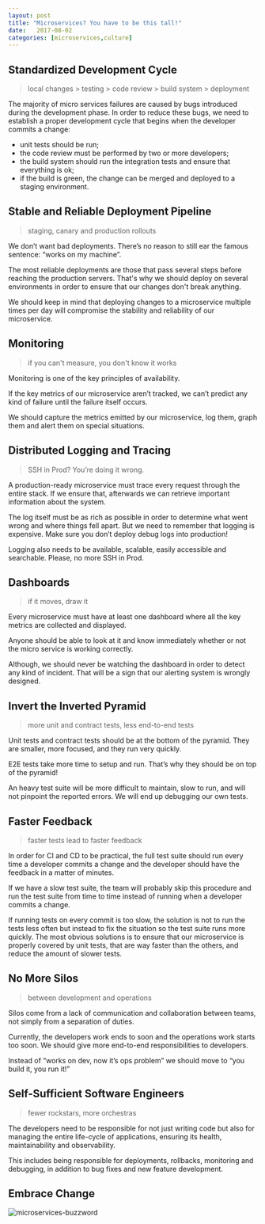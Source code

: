 ```yaml
---
layout: post
title: "Microservices? You have to be this tall!"
date:   2017-08-02
categories: [microservices,culture]
---
```


## Standardized Development Cycle

> local changes > testing > code review > build system > deployment

The majority of micro services failures are caused by bugs introduced during the development phase.
In order to reduce these bugs, we need to establish a proper development cycle that begins when the developer commits a change:

* unit tests should be run;
* the code review must be performed by two or more developers;
* the build system should run the integration tests and ensure that everything is ok;
* if the build is green, the change can be merged and deployed to a staging environment.

## Stable and Reliable Deployment Pipeline

> staging, canary and production rollouts

We don’t want bad deployments. There’s no reason to still ear the famous sentence: “works on my machine”.

The most reliable deployments are those that pass several steps before reaching the production servers. That's why we should deploy on several environments in order to ensure that our changes don't break anything.

We should keep in mind that deploying changes to a microservice multiple times per day will compromise the stability and reliability of our microservice.

## Monitoring

> if you can't measure, you don't know it works

Monitoring is one of the key principles of availability.

If the key metrics of our microservice aren’t tracked, we can’t predict any kind of failure until the failure itself occurs.

We should capture the metrics emitted by our microservice, log them, graph them and alert them on special situations. 

## Distributed Logging and Tracing

> SSH in Prod? You’re doing it wrong.

A production-ready microservice must trace every request through the entire stack. If we ensure that, afterwards we can retrieve important information about the system.

The log itself must be as rich as possible in order to determine what went wrong and where things fell apart. But we need to remember that logging is expensive. Make sure you don’t deploy debug logs into production!

Logging also needs to be available, scalable, easily accessible and searchable. Please, no more SSH in Prod.

## Dashboards

> if it moves, draw it

Every microservice must have at least one dashboard where all the key metrics are collected and displayed.

Anyone should be able to look at it and know immediately whether or not the micro service is working correctly.

Although, we should never be watching the dashboard in order to detect any kind of incident. That will be a sign that our alerting system is wrongly designed.

## Invert the Inverted Pyramid

> more unit and contract tests, less end-to-end tests

Unit tests and contract tests should be at the bottom of the pyramid. They are smaller, more focused, and they run very quickly.

E2E tests take more time to setup and run. That’s why they should be on top of the pyramid!

An heavy test suite will be more difficult to maintain, slow to run, and will not pinpoint the reported errors. We will end up debugging our own tests.

## Faster Feedback

> faster tests lead to faster feedback

In order for CI and CD to be practical, the full test suite should run every time a developer commits a change and the developer should have the feedback in a matter of minutes.

If we have a slow test suite, the team will probably skip this procedure and run the test suite from time to time instead of running when a developer commits a change.

If running tests on every commit is too slow, the solution is not to run the tests less often but instead to fix the situation so the test suite runs more quickly. The most obvious solutions is to ensure that our microservice is properly covered by unit tests, that are way faster than the others, and reduce the amount of slower tests.

## No More Silos

> between development and operations

Silos come from a lack of communication and collaboration between teams, not simply from a separation of duties.

Currently, the developers work ends to soon and the operations work starts too soon. We should give more end-to-end responsibilities to developers.

Instead of “works on dev, now it’s ops problem” we should move to “you build it, you run it!”

## Self-Sufficient Software Engineers

> fewer rockstars, more orchestras

The developers need to be responsible for not just writing code but also for managing the entire life-cycle of applications, ensuring its health, maintainability and observability.

This includes being responsible for deployments, rollbacks, monitoring and debugging, in addition to bug fixes and new feature development.

## Embrace Change

![microservices-buzzword](http://i.imgur.com/wcMTioE.png "microservices-buzzword")
